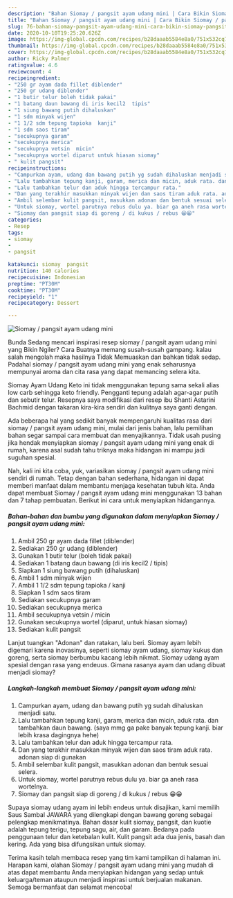 ```yaml
---
description: "Bahan Siomay / pangsit ayam udang mini | Cara Bikin Siomay / pangsit ayam udang mini Yang Sedap"
title: "Bahan Siomay / pangsit ayam udang mini | Cara Bikin Siomay / pangsit ayam udang mini Yang Sedap"
slug: 76-bahan-siomay-pangsit-ayam-udang-mini-cara-bikin-siomay-pangsit-ayam-udang-mini-yang-sedap
date: 2020-10-10T19:25:20.626Z
image: https://img-global.cpcdn.com/recipes/b28daaab5584e8a0/751x532cq70/siomay-pangsit-ayam-udang-mini-foto-resep-utama.jpg
thumbnail: https://img-global.cpcdn.com/recipes/b28daaab5584e8a0/751x532cq70/siomay-pangsit-ayam-udang-mini-foto-resep-utama.jpg
cover: https://img-global.cpcdn.com/recipes/b28daaab5584e8a0/751x532cq70/siomay-pangsit-ayam-udang-mini-foto-resep-utama.jpg
author: Ricky Palmer
ratingvalue: 4.6
reviewcount: 4
recipeingredient:
- "250 gr ayam dada fillet diblender"
- "250 gr udang diblender"
- "1 butir telur boleh tidak pakai"
- "1 batang daun bawang di iris kecil2  tipis"
- "1 siung bawang putih dihaluskan"
- "1 sdm minyak wijen"
- "1 1/2 sdm tepung tapioka  kanji"
- "1 sdm saos tiram"
- "secukupnya garam"
- "secukupnya merica"
- "secukupnya vetsin  micin"
- "secukupnya wortel diparut untuk hiasan siomay"
- " kulit pangsit"
recipeinstructions:
- "Campurkan ayam, udang dan bawang putih yg sudah dihaluskan menjadi satu."
- "Lalu tambahkan tepung kanji, garam, merica dan micin, aduk rata. dan tambahkan daun bawang. (saya mmg ga pake banyak tepung kanji. biar lebih krasa dagingnya hehe)"
- "Lalu tambahkan telur dan aduk hingga tercampur rata."
- "Dan yang terakhir masukkan minyak wijen dan saos tiram aduk rata. adonan siap di gunakan"
- "Ambil selembar kulit pangsit, masukkan adonan dan bentuk sesuai selera."
- "Untuk siomay, wortel parutnya rebus dulu ya. biar ga aneh rasa wortelnya."
- "Siomay dan pangsit siap di goreng / di kukus / rebus 😁😁"
categories:
- Resep
tags:
- siomay
- 
- pangsit

katakunci: siomay  pangsit 
nutrition: 140 calories
recipecuisine: Indonesian
preptime: "PT30M"
cooktime: "PT30M"
recipeyield: "1"
recipecategory: Dessert

---
```



![Siomay / pangsit ayam udang mini](https://img-global.cpcdn.com/recipes/b28daaab5584e8a0/751x532cq70/siomay-pangsit-ayam-udang-mini-foto-resep-utama.jpg)

Bunda Sedang mencari inspirasi resep siomay / pangsit ayam udang mini yang Bikin Ngiler? Cara Buatnya memang susah-susah gampang. kalau salah mengolah maka hasilnya Tidak Memuaskan dan bahkan tidak sedap. Padahal siomay / pangsit ayam udang mini yang enak seharusnya mempunyai aroma dan cita rasa yang dapat memancing selera kita.

Siomay Ayam Udang Keto ini tidak menggunakan tepung sama sekali alias low carb sehingga keto friendly. Pengganti tepung adalah agar-agar putih dan sebutir telur. Resepnya saya modifikasi dari resep ibu Shanti Astarini Bachmid dengan takaran kira-kira sendiri dan kulitnya saya ganti dengan.

Ada beberapa hal yang sedikit banyak mempengaruhi kualitas rasa dari siomay / pangsit ayam udang mini, mulai dari jenis bahan, lalu pemilihan bahan segar sampai cara membuat dan menyajikannya. Tidak usah pusing jika hendak menyiapkan siomay / pangsit ayam udang mini yang enak di rumah, karena asal sudah tahu triknya maka hidangan ini mampu jadi suguhan spesial.


Nah, kali ini kita coba, yuk, variasikan siomay / pangsit ayam udang mini sendiri di rumah. Tetap dengan bahan sederhana, hidangan ini dapat memberi manfaat dalam membantu menjaga kesehatan tubuh kita. Anda dapat membuat Siomay / pangsit ayam udang mini menggunakan 13 bahan dan 7 tahap pembuatan. Berikut ini cara untuk menyiapkan hidangannya.

<!--inarticleads1-->

##### Bahan-bahan dan bumbu yang digunakan dalam menyiapkan Siomay / pangsit ayam udang mini:

1. Ambil 250 gr ayam dada fillet (diblender)
1. Sediakan 250 gr udang (diblender)
1. Gunakan 1 butir telur (boleh tidak pakai)
1. Sediakan 1 batang daun bawang (di iris kecil2 / tipis)
1. Siapkan 1 siung bawang putih (dihaluskan)
1. Ambil 1 sdm minyak wijen
1. Ambil 1 1/2 sdm tepung tapioka / kanji
1. Siapkan 1 sdm saos tiram
1. Sediakan secukupnya garam
1. Sediakan secukupnya merica
1. Ambil secukupnya vetsin / micin
1. Gunakan secukupnya wortel (diparut, untuk hiasan siomay)
1. Sediakan  kulit pangsit


Lanjut tuangkan &#34;Adonan&#34; dan ratakan, lalu beri. Siomay ayam lebih digemari karena inovasinya, seperti siomay ayam udang, siomay kukus dan goreng, serta siomay berbumbu kacang lebih nikmat. Siomay udang ayam spesial dengan rasa yang endeuus. Gimana rasanya ayam dan udang dibuat menjadi siomay? 

<!--inarticleads2-->

##### Langkah-langkah membuat Siomay / pangsit ayam udang mini:

1. Campurkan ayam, udang dan bawang putih yg sudah dihaluskan menjadi satu.
1. Lalu tambahkan tepung kanji, garam, merica dan micin, aduk rata. dan tambahkan daun bawang. (saya mmg ga pake banyak tepung kanji. biar lebih krasa dagingnya hehe)
1. Lalu tambahkan telur dan aduk hingga tercampur rata.
1. Dan yang terakhir masukkan minyak wijen dan saos tiram aduk rata. adonan siap di gunakan
1. Ambil selembar kulit pangsit, masukkan adonan dan bentuk sesuai selera.
1. Untuk siomay, wortel parutnya rebus dulu ya. biar ga aneh rasa wortelnya.
1. Siomay dan pangsit siap di goreng / di kukus / rebus 😁😁


Supaya siomay udang ayam ini lebih endeus untuk disajikan, kami memilih Saus Sambal JAWARA yang dilengkapi dengan bawang goreng sebagai pelengkap menikmatinya. Bahan dasar kulit siomay, pangsit, dan kuotie adalah tepung terigu, tepung sagu, air, dan garam. Bedanya pada penggunaan telur dan ketebalan kulit. Kulit pangsit ada dua jenis, basah dan kering. Ada yang bisa difungsikan untuk siomay. 

Terima kasih telah membaca resep yang tim kami tampilkan di halaman ini. Harapan kami, olahan Siomay / pangsit ayam udang mini yang mudah di atas dapat membantu Anda menyiapkan hidangan yang sedap untuk keluarga/teman ataupun menjadi inspirasi untuk berjualan makanan. Semoga bermanfaat dan selamat mencoba!
